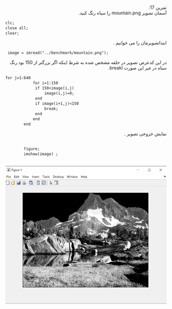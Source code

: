 
<div dir ="rtl">

تمرین 17:<br/>
    آسمان تصویر mountain.png را سیاه رنگ کنید.  
</div>

```
clc;
close all;
clear;
``` 
<div dir ="rtl">
ابتداتصویرمان را می خوانیم .    <br/>
</div>

```
 image = imread("../benchmark/mountain.png");	
```
<div dir ="rtl">
در این کدعرض تصویر در حلقه مشخص شده به شرط اینکه اگر بزرگتر از 150 بود  رنگ سیاه در غیر این صورت  اbreak.     <br/>
</div>

```
for j=1:640 
		    for i=1:150
		     if 150<image(i,j)
		         image(i,j)=0;
		     end
		     if image(i+1,j)<150
		         break;
		     end
		    end
		end

```

<div dir ="rtl">
   نمایش خروجی تصویر   .<br/>
</div>

```

		figure;
 		imshow(image) ;
   

```



![out](https://github.com/semnan-university-ai/image-processing-class/blob/main/excersiecs/FatemehSeyfi/17/q17.png)



